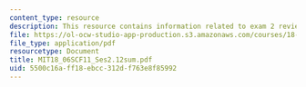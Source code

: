 ```yaml
---
content_type: resource
description: This resource contains information related to exam 2 review.
file: https://ol-ocw-studio-app-production.s3.amazonaws.com/courses/18-06sc-linear-algebra-fall-2011/5500c16aff18ebcc312df763e8f85992_MIT18_06SCF11_Ses2.12sum.pdf
file_type: application/pdf
resourcetype: Document
title: MIT18_06SCF11_Ses2.12sum.pdf
uid: 5500c16a-ff18-ebcc-312d-f763e8f85992
---
```


